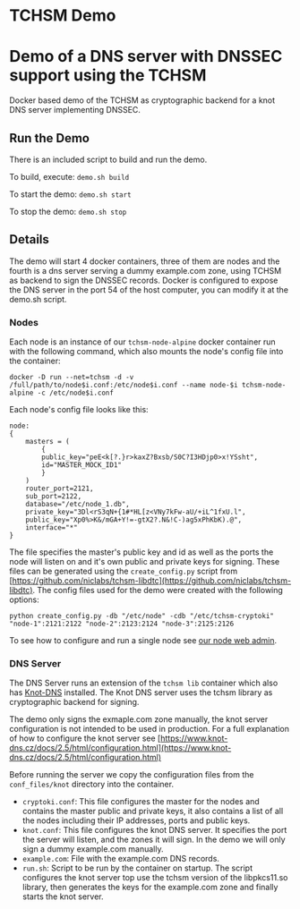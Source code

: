 # TCHSM Demo

# Demo of a DNS server with DNSSEC support using the TCHSM
Docker based demo of the TCHSM as cryptographic backend for a knot DNS server implementing DNSSEC.

## Run the Demo

There is an included script to build and run the demo.

To build, execute: ```demo.sh build```

To start the demo: ```demo.sh start```

To stop the demo: ```demo.sh stop```

## Details

The demo will start 4 docker containers, three of them are nodes and the fourth is a dns server serving a dummy example.com zone, using TCHSM as backend to sign the DNSSEC records. Docker is configured to expose the DNS server in the port 54 of the host computer, you can modify it at the demo.sh script.

### Nodes

Each node is an instance of our `tchsm-node-alpine` docker container run with the following command, which also mounts the node's config file into the container:

```
docker -D run --net=tchsm -d -v /full/path/to/node$i.conf:/etc/node$i.conf --name node-$i tchsm-node-alpine -c /etc/node$i.conf
```

Each node's config file looks like this:
```
node:
{
	masters = (
		{
		public_key="peE<k[?.}r>kaxZ?Bxsb/S0C?I3HDjp0>x!YSsht",
		id="MASTER_MOCK_ID1"
		}
	)
	router_port=2121,
	sub_port=2122,
	database="/etc/node_1.db",
	private_key="3Dl<rS3qN+{1#*HL[z<VNy7kFw-aU/+iL^1fxU.l",
	public_key="Xp0%>K&/mGA+Y!=-gtX2?.N&!C-)ag5xPhKbK).@",
	interface="*"
}
```

The file specifies the master's public key and id as well as the ports the node will listen on and it's own public and private keys for signing. These files can be generated using the `create_config.py` script from [https://github.com/niclabs/tchsm-libdtc](https://github.com/niclabs/tchsm-libdtc). The config files used for the demo were created with the following options:
```
python create_config.py -db "/etc/node" -cdb "/etc/tchsm-cryptoki" "node-1":2121:2122 "node-2":2123:2124 "node-3":2125:2126
```

To see how to configure and run a single node see [our node web admin](https://github.com/niclabs/docker/tree/master/tchsm/node-webadmin).

### DNS Server

The DNS Server runs an extension of the `tchsm lib` container which also has [Knot-DNS](https://www.knot-dns.cz/) installed.
The Knot DNS server uses the tchsm library as cryptographic backend for signing.

The demo only signs the exmaple.com zone manually, the knot server configuration is not intended to be used in production. For a full explanation of how to configure the knot server see [https://www.knot-dns.cz/docs/2.5/html/configuration.html](https://www.knot-dns.cz/docs/2.5/html/configuration.html)

Before running the server we copy the configuration files from the `conf_files/knot` directory into the container.
 - `cryptoki.conf`: This file configures the master for the nodes and contains the master public and private keys, it also contains a list of all the nodes including their IP addresses, ports and public keys.
 - `knot.conf`: This file configures the knot DNS server. It specifies the port the server will listen, and the zones it will sign. In the demo we will only sign a dummy example.com manually.
 - `example.com`: File with the example.com DNS records.
 - `run.sh`: Script	to be run by the container on startup. The script configures the knot server top use the tchsm version of the libpkcs11.so library, then generates the keys for the example.com zone and finally starts the knot server.
